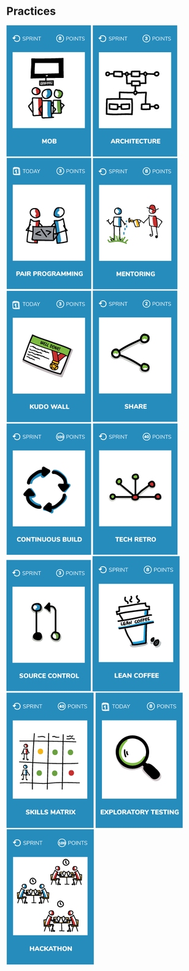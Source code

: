 # Practices  
[![Organize a mob programming session with your Product Owner](images/mob.png)](mob)
[![Draw an architecture diagram on an A4 paper sheet](images/architecture.png)](architecture)
[![Pair program during 30' at least](images/pair-programming.png)](pair-programming)
[![Mentor someone else](images/mentoring.png)](mentoring)
[![Implement a kudo wall](images/kudo-wall.png)](kudo-wall)
[![Share with your users or clients](images/share.png)](share)
[![Continuous build](images/continuous-build.png)](continuous-build)
[![Tech retrospective](images/tech-retro.png)](tech-retro)
[![Pull requests](images/source-control.png)](source-control)
[![Organize a lean coffee](images/lean-coffee.png)](lean-coffee)
[![Create my team's skills matrix](images/skills-matrix.png)](skills-matrix)
[![Organize an exploratory testing session](images/exploratory-testing.png)](exploratory-testing)
[![Organize an internal Hackathon](images/hackathon.png)](hackathon)